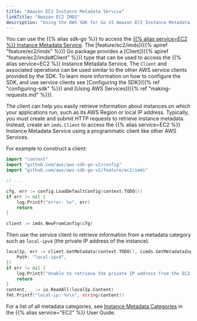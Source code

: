 ```yaml
---
title: "Amazon EC2 Instance Metadata Service"
linkTitle: "Amazon EC2 IMDS"
description: "Using the AWS SDK for Go V2 Amazon EC2 Instance Metadata Service Client"
---
```


You can use the {{% alias sdk-go %}} to access the
[{{% alias service=EC2 %}} Instance Metadata Service](https://docs.aws.amazon.com/AWSEC2/latest/UserGuide/ec2-instance-metadata.html).
The [feature/ec2/imds]({{% apiref "feature/ec2/imds" %}}) Go package provides a
[Client]({{% apiref "feature/ec2/imds#Client" %}}) type that can be used to access the {{% alias service=EC2 %}}
Instance Metadata Service. The `Client` and associated operations can be used similar to the other AWS service clients
provided by the SDK. To learn more information on how to configure the SDK, and use service clients see
[Configuring the SDK]({{% ref "configuring-sdk" %}}) and [Using AWS Services]({{% ref "making-requests.md" %}}).

The client can help you easily retrieve information about instances on which your applications run, such as its AWS
Region or local IP address. Typically, you must create and submit HTTP requests to retrieve instance metadata. Instead,
create an `imds.Client` to access the {{% alias service=EC2 %}} Instance Metadata Service using a programmatic client
like other AWS Services.

For example to construct a client:
```go
import "context"
import "github.com/aws/aws-sdk-go-v2/config"
import "github.com/aws/aws-sdk-go-v2/feature/ec2/imds"

// ...

cfg, err := config.LoadDefaultConfig(context.TODO())
if err != nil {
	log.Printf("error: %v", err)
	return
}

client := imds.NewFromConfig(cfg)
```

Then use the service client to retrieve information from a metadata category such as `local-ipv4`
(the private IP address of the instance).

```go
localIp, err := client.GetMetadata(context.TODO(), &imds.GetMetadataInput{
    Path: "local-ipv4",
})
if err != nil {
    log.Printf("Unable to retrieve the private IP address from the EC2 instance: %s\n", err)
    return
}
content, _ := io.ReadAll(localIp.Content)
fmt.Printf("local-ip: %v\n", string(content))
```

For a list of all metadata categories, see
[Instance Metadata Categories](https://docs.aws.amazon.com/AWSEC2/latest/UserGuide/instancedata-data-categories.html)
in the {{% alias service="EC2" %}} User Guide.

